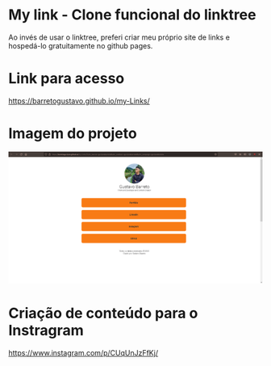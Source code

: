 # My link - Clone funcional do linktree
Ao invés de usar o linktree, preferi criar meu próprio site de links e hospedá-lo gratuitamente no github pages.

# Link para acesso

https://barretogustavo.github.io/my-Links/


# Imagem do projeto

![printscreen do projeto](https://raw.githubusercontent.com/barretogustavo/my-Links/master/il.png)

# Criação de conteúdo para o Instragram

https://www.instagram.com/p/CUqUnJzFfKj/
